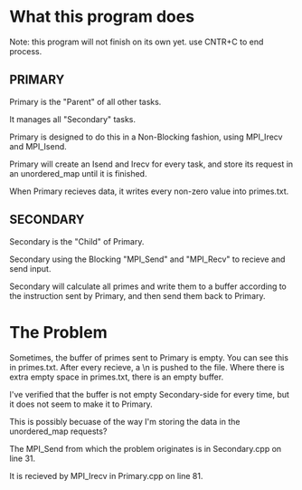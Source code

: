 
# What this program does

Note: this program will not finish on its own yet. use CNTR+C to end process. 

## PRIMARY

Primary is the "Parent" of all other tasks.

It manages all "Secondary" tasks. 

Primary is designed to do this in a Non-Blocking fashion, using MPI_Irecv and MPI_Isend. 

Primary will create an Isend and Irecv for every task, and store its request in an unordered_map until it is finished. 

When Primary recieves data, it writes every non-zero value into primes.txt. 

## SECONDARY

Secondary is the "Child" of Primary. 

Secondary using the Blocking "MPI_Send" and "MPI_Recv" to recieve and send input. 

Secondary will calculate all primes and write them to a buffer according to the instruction sent by Primary, and then send them back to Primary. 

# The Problem

Sometimes, the buffer of primes sent to Primary is empty. You can see this in primes.txt. After every recieve, a \n is pushed to the file. Where there is extra empty space in primes.txt, there is an empty buffer. 

I've verified that the buffer is not empty Secondary-side for every time, but it does not seem to make it to Primary.

This is possibly becuase of the way I'm storing the data in the unordered_map requests?

The MPI_Send from which the problem originates is in Secondary.cpp on line 31. 

It is recieved by MPI_Irecv in Primary.cpp on line 81. 